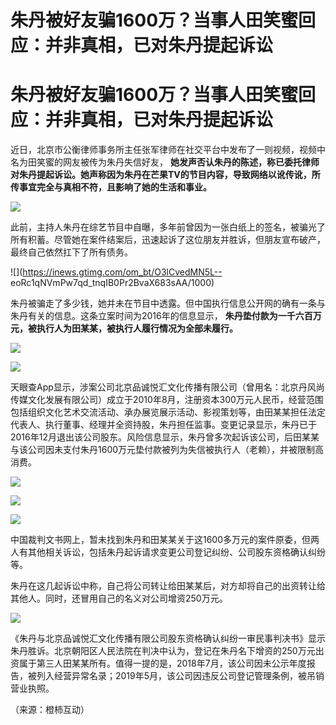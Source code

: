 # 朱丹被好友骗1600万？当事人田笑蜜回应：并非真相，已对朱丹提起诉讼

# 朱丹被好友骗1600万？当事人田笑蜜回应：并非真相，已对朱丹提起诉讼

近日，北京市公衡律师事务所主任张军律师在社交平台中发布了一则视频，视频中名为田笑蜜的网友被传为朱丹失信好友，
**她发声否认朱丹的陈述，称已委托律师对朱丹提起诉讼。她声称因为朱丹在芒果TV的节目内容，导致网络以讹传讹，所传事宜完全与真相不符，且影响了她的生活和事业。**

![](https://inews.gtimg.com/om_bt/OSvoVTwRDd2IenOoys03VDxX2vLBVR9yOznrdkhtjUnK4AA/1000)

此前，主持人朱丹在综艺节目中自曝，多年前曾因为一张白纸上的签名，被骗光了所有积蓄。尽管她在案件结案后，迅速起诉了这位朋友并胜诉，但朋友宣布破产，最终自己依然扛下了所有债务。

![](https://inews.gtimg.com/om_bt/O3lCvedMN5L--
eoRc1qNVmPw7qd_tnqIB0Pr2BvaX683sAA/1000)

朱丹被骗走了多少钱，她并未在节目中透露。但中国执行信息公开网的确有一条与朱丹有关的信息。这条立案时间为2016年的信息显示，
**朱丹垫付款为一千六百万元，被执行人为田某某，被执行人履行情况为全部未履行。**

![](https://inews.gtimg.com/om_bt/OVOTrrWG5dl3ZWPWdsMTTIufTpQ9tNNdxlQvKQA4KaM2AAA/1000)

![](https://inews.gtimg.com/om_bt/OyLiYzu_DPYnsNLqqA0EJKwCIm7tHQ9PwoIK4Cim2G6l4AA/1000)

天眼查App显示，涉案公司北京品诚悦汇文化传播有限公司（曾用名：北京丹风尚传媒文化发展有限公司）成立于2010年8月，注册资本300万元人民币，经营范围包括组织文化艺术交流活动、承办展览展示活动、影视策划等，由田某某担任法定代表人、执行董事、经理并全资持股，朱丹担任监事。变更记录显示，朱丹已于2016年12月退出该公司股东。风险信息显示，朱丹曾多次起诉该公司，后田某某与该公司因未支付朱丹1600万元垫付款被列为失信被执行人（老赖），并被限制高消费。

![](https://inews.gtimg.com/om_bt/Ov20RpMj898jZC00CFmENw14UsFbK83J-VKVyuZrJl0I4AA/1000)

![](https://inews.gtimg.com/om_bt/OWpqPVG3vWgoMM1UM7NHSaqqPM0f4kCy38IsvCfJ8Sv80AA/1000)

![](https://inews.gtimg.com/om_bt/OVT_4gqvC037Th8Glr9MZDV9isbJ7epKzSbYQutu4xG7YAA/1000)

中国裁判文书网上，暂未找到朱丹和田某某关于这1600多万元的案件原委，但两人有其他相关诉讼，包括朱丹起诉请求变更公司登记纠纷、公司股东资格确认纠纷等。

朱丹在这几起诉讼中称，自己将公司转让给田某某后，对方却将自己的出资转让给其他人。同时，还冒用自己的名义对公司增资250万元。

![](https://inews.gtimg.com/om_bt/O5UbaH3v9jY8ESunC5hypU5vmUn-4hbUXj2GruFMK9FegAA/1000)

《朱丹与北京品诚悦汇文化传播有限公司股东资格确认纠纷一审民事判决书》显示朱丹胜诉。北京朝阳区人民法院在判决中认为，登记在朱丹名下增资的250万元出资属于第三人田某某所有。值得一提的是，2018年7月，该公司因未公示年度报告，被列入经营异常名录；2019年5月，该公司因违反公司登记管理条例，被吊销营业执照。

（来源：橙柿互动）

